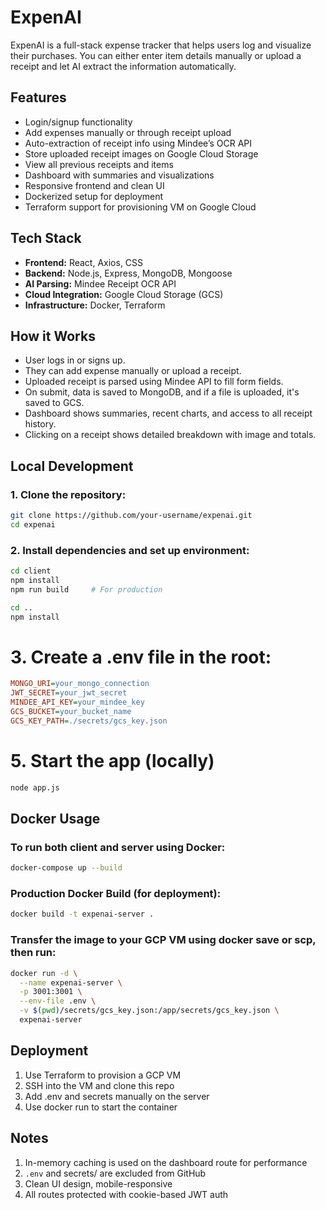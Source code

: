 # ExpenAI

ExpenAI is a full-stack expense tracker that helps users log and visualize their purchases. You can either enter item details manually or upload a receipt and let AI extract the information automatically.

## Features

- Login/signup functionality
- Add expenses manually or through receipt upload
- Auto-extraction of receipt info using Mindee’s OCR API
- Store uploaded receipt images on Google Cloud Storage
- View all previous receipts and items
- Dashboard with summaries and visualizations
- Responsive frontend and clean UI
- Dockerized setup for deployment
- Terraform support for provisioning VM on Google Cloud

## Tech Stack

- **Frontend:** React, Axios, CSS
- **Backend:** Node.js, Express, MongoDB, Mongoose
- **AI Parsing:** Mindee Receipt OCR API
- **Cloud Integration:** Google Cloud Storage (GCS)
- **Infrastructure:** Docker, Terraform

## How it Works
- User logs in or signs up.
- They can add expense manually or upload a receipt.
- Uploaded receipt is parsed using Mindee API to fill form fields.
- On submit, data is saved to MongoDB, and if a file is uploaded, it's saved to GCS.
- Dashboard shows summaries, recent charts, and access to all receipt history.
- Clicking on a receipt shows detailed breakdown with image and totals.

## Local Development

### 1. Clone the repository:

```bash
git clone https://github.com/your-username/expenai.git
cd expenai
```

### 2. Install dependencies and set up environment:

```bash
cd client
npm install
npm run build     # For production

cd ..
npm install
```

# 3. Create a .env file in the root:
```ini
MONGO_URI=your_mongo_connection
JWT_SECRET=your_jwt_secret
MINDEE_API_KEY=your_mindee_key
GCS_BUCKET=your_bucket_name
GCS_KEY_PATH=./secrets/gcs_key.json
```

# 5. Start the app (locally)
```bash
node app.js
```

## Docker Usage

### To run both client and server using Docker:

```bash
docker-compose up --build
```

### Production Docker Build (for deployment):
```bash
docker build -t expenai-server .
```

### Transfer the image to your GCP VM using docker save or scp, then run:
```bash
docker run -d \
  --name expenai-server \
  -p 3001:3001 \
  --env-file .env \
  -v $(pwd)/secrets/gcs_key.json:/app/secrets/gcs_key.json \
  expenai-server
```

## Deployment
1. Use Terraform to provision a GCP VM
2. SSH into the VM and clone this repo
3. Add .env and secrets manually on the server
4. Use docker run to start the container

## Notes
1. In-memory caching is used on the dashboard route for performance
2. `.env` and secrets/ are excluded from GitHub
3. Clean UI design, mobile-responsive
4. All routes protected with cookie-based JWT auth